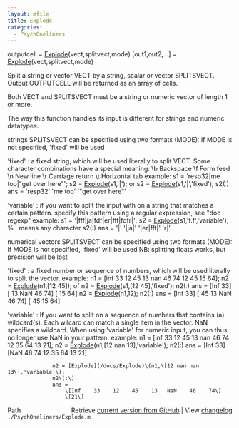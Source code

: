 ```yaml
---
layout: mfile
title: Explode
categories:
  - PsychOneliners
---
```


outputcell = [Explode](/docs/Explode)\(vect,splitvect,mode\)
\[out1,out2,...\] = [Explode](/docs/Explode)\(vect,splitvect,mode\)

Split a string or vector VECT by a string, scalar or vector SPLITSVECT.
Output OUTPUTCELL will be returned as an array of cells.

Both VECT and SPLITSVECT must be a string or numeric vector of length 1
or more.

The way this function handles its input is different for strings and
numeric datatypes.

strings
SPLITSVECT can be specified using two formats \(MODE\):
If MODE is not specified, 'fixed' will be used

  'fixed'    : a fixed string, which will be used literally to split
               VECT. Some character combinations have a special meaning:
                  \\b Backspace
                  \\f Form feed
                  \\n New line
                  \\r Carriage return
                  \\t Horizontal tab
               example:
                  s1 = 'resp32|me too|"get over here"';
                  s2 = [Explode](/docs/Explode)\(s1,'|'\); or s2 = [Explode](/docs/Explode)\(s1,'|','fixed'\);
                  s2\(:\)
                  ans =
                      'resp32'
                      'me too'
                      '"get over here"'

  'variable' : if you want to split the input with on a string that
               matches a certain pattern.
               specify this pattern using a regular expression,
               see "doc regexp"
               example:
                  s1 = '|fff|ja|fdf|er|fft|fofr|';
                  s2 = [Explode](/docs/Explode)\(s1,'f.f','variable'\); % . means any character
                  s2\(:\)
                  ans =
                      '|'
                      '|ja|'
                      '|er|fft|'
                      'r|'

numerical vectors
SPLITSVECT can be specified using two formats \(MODE\):
If MODE is not specified, 'fixed' will be used
NB: splitting floats works, but precision will be lost

  'fixed'    : a fixed number or sequence of numbers, which will be used
               literally to split the vector.
               example:
                  n1 = \[inf 33 12 45 13 nan 46 74 12 45 15 64\];
                  n2 = [Explode](/docs/Explode)\(n1,\[12 45\]\); of n2 = [Explode](/docs/Explode)\(s1,\[12 45\],'fixed'\);
                  n2\(:\)
                  ans =
                      \[Inf    33\]
                      \[ 13   NaN    46    74\]
                      \[ 15    64\]
                  n2 = [Explode](/docs/Explode)\(n1,12\);
                  n2\(:\)
                  ans =
                      \[Inf    33\]
                      \[ 45    13   NaN    46    74\]
                      \[ 45    15    64\]

  'variable' : If you want to split on a sequence of numbers that
               contains \(a\) wildcard\(s\). Each wilcard can match a single
               item in the vector.
               NaN specifies a wildcard. When using 'variable' for
               numeric input, you can thus no longer use NaN in your
               pattern.
               example:
                  n1 = \[inf 33 12 45 13 nan 46 74 12 35 64 13 21\];
                  n2 = [Explode](/docs/Explode)\(n1,\[12 nan 13\],'variable'\);
                  n2\(:\)
                  ans =
                      \[Inf    33\]
                      \[NaN    46    74    12    35    64    13    21\]

                  n2 = [Explode](/docs/Explode)\(n1,\[12 nan nan 13\],'variable'\);
                  n2\(:\)
                  ans =
                      \[Inf    33    12    45    13   NaN    46    74\]
                      \[21\]


<div class="code_header" style="text-align:right;">
  <span style="float:left;">Path&nbsp;&nbsp;</span> <span class="counter">Retrieve <a href=
  "https://raw.github.com/Psychtoolbox-3/Psychtoolbox-3/beta/./PsychOneliners/Explode.m">current version from GitHub</a> | View <a href=
  "https://github.com/Psychtoolbox-3/Psychtoolbox-3/commits/beta/./PsychOneliners/Explode.m">changelog</a></span>
</div>
<div class="code">
  <code>./PsychOneliners/Explode.m</code>
</div>
